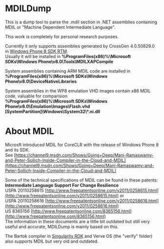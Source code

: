 # MDILDump

This is a dump tool to parse the .mdil section in .NET assemblies containing MDIL or "Machine Dependent Intermediate Language".

This work is completely for personal research purposes.

Currently it only supports assemblies generated by CrossGen 4.0.50829.0 in [Windows Phone 8 SDK RTM](https://www.microsoft.com/download/details.aspx?id=35471).  
Usually it will be installed in __%ProgramFiles(x86)%\Microsoft SDKs\Windows Phone\\v8.0\Tools\MDILXAPCompile__

System assemblies containing ARM MDIL code are installed in  
**%ProgramFiles(x86)%\Microsoft SDKs\Windows Phone\\v8.0\DeviceNativeLibraries**

System assemblies in the WP8 emulation VHD images contain x86 MDIL code, valuable for comparision  
__%ProgramFiles(x86)%\Microsoft SDKs\Windows Phone\\v8.0\Emulation\Images\Flash.vhd__  
__[SystemPartition]\Windows\System32\\\*.ni.dll__

# About MDIL

Microsft introduced MDIL for CoreCLR with the release of Windows Phone 8 and its SDK.  
See [https://channel9.msdn.com/Shows/Going+Deep/Mani-Ramaswamy-and-Peter-Sollich-Inside-Compiler-in-the-Cloud-and-MDIL](https://channel9.msdn.com/Shows/Going+Deep/Mani-Ramaswamy-and-Peter-Sollich-Inside-Compiler-in-the-Cloud-and-MDIL)

Some of the technical specifications of MDIL can be found in these patents:  
**Intermediate Language Support For Change Resilience**  
USPA 20110258615 [http://www.freepatentsonline.com/y2011/0258615.html](http://www.freepatentsonline.com/y2011/0258615.html) or  
USPA 20110258616 [http://www.freepatentsonline.com/y2011/0258616.html](http://www.freepatentsonline.com/y2011/0258616.html)  
US 8365156 [http://www.freepatentsonline.com/8365156.html](http://www.freepatentsonline.com/8365156.html)  
The information in these documents are a little bit outdated but still very useful and accurate, MDILDump is mainly based on this.

The Bartok compiler in [Singularity RDK](https://singularity.codeplex.com/) and Verve OS (the "verify" folder) also supports MDIL but very old and outdated.